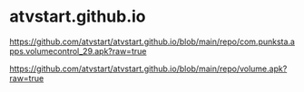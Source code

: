 # atvstart.github.io


https://github.com/atvstart/atvstart.github.io/blob/main/repo/com.punksta.apps.volumecontrol_29.apk?raw=true

<a href="https://github.com/atvstart/atvstart.github.io/blob/main/repo/volume.apk?raw=true">https://github.com/atvstart/atvstart.github.io/blob/main/repo/volume.apk?raw=true</a>
